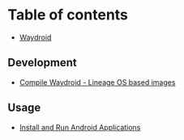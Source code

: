# Table of contents

* [Waydroid](README.md)

## Development

* [Compile Waydroid - Lineage OS based images](development/compile-waydroid-lineage-os-based-images.md)

## Usage

* [Install and Run Android Applications](usage/install-and-run-android-applications.md)

